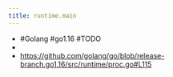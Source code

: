 ```yaml
---
title: runtime.main
---
```


- #Golang #go1.16 #TODO
-
- https://github.com/golang/go/blob/release-branch.go1.16/src/runtime/proc.go#L115